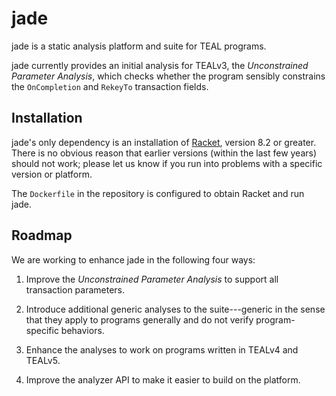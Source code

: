# jade

jade is a static analysis platform and suite for TEAL programs.

jade currently provides an initial analysis for TEALv3, the *Unconstrained Parameter Analysis*, which checks whether the program sensibly constrains the `OnCompletion` and `RekeyTo` transaction fields.

## Installation

jade's only dependency is an installation of [Racket](https://download.racket-lang.org), version 8.2 or greater.
There is no obvious reason that earlier versions (within the last few years) should not work; please let us know if you run into problems with a specific version or platform.

The `Dockerfile` in the repository is configured to obtain Racket and run jade.

## Roadmap

We are working to enhance jade in the following four ways:

1. Improve the *Unconstrained Parameter Analysis* to support all transaction parameters.

2. Introduce additional generic analyses to the suite---generic in the sense that they apply to programs generally and do not verify program-specific behaviors.

3. Enhance the analyses to work on programs written in TEALv4 and TEALv5.

4. Improve the analyzer API to make it easier to build on the platform.

